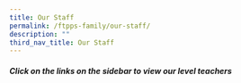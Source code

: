 ```yaml
---
title: Our Staff
permalink: /ftpps-family/our-staff/
description: ""
third_nav_title: Our Staff
---
```

##### Click on the links on the sidebar to view our level teachers